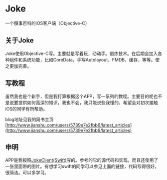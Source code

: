 Joke
====

一个糗事百科的iOS客户端（Objective-C）

## 关于Joke
Joke使用Objective-C写。主要就是写着玩，动动手。锻炼技术。在后期会加入各种组件和系统功能，比如CoreData，手写Autolayout，FMDB，缓存，等等。使之更加完善。

## 写教程
虽然我也是个新手，但是我打算根据这个APP，写一系列的教程。主要目的呢也不是说要提供如何高深的知识，我也不会，我只能说些我懂的，希望会对初次接触iOS的同学有所帮助。

blog地址见我的简书主页[http://www.jianshu.com/users/5739e7e2fbb6/latest_articles](http://www.jianshu.com/users/5739e7e2fbb6/latest_articles)

## 申明
APP是我按照[JokeClient(Swift)](https://github.com/YANGReal/JokeClient-Swift)写的。参考的它的源代码和实现。而且还使用了一张里面带的图片。有想学习swift的同学可以参见上面的链接，代码写得很好，很简洁。可以多学习。
